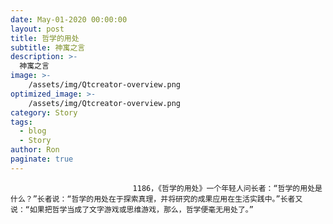 ```yaml
---
date: May-01-2020 00:00:00
layout: post
title: 哲学的用处
subtitle: 神寓之言
description: >-
  神寓之言
image: >-
    /assets/img/Qtcreator-overview.png
optimized_image: >-
    /assets/img/Qtcreator-overview.png
category: Story
tags:
  - blog
  - Story
author: Ron
paginate: true
---
```


							　　1186，《哲学的用处》一个年轻人问长者：“哲学的用处是什么？”长者说：“哲学的用处在于探索真理，并将研究的成果应用在生活实践中。”长者又说：“如果把哲学当成了文字游戏或思维游戏，那么，哲学便毫无用处了。”
							
							
						